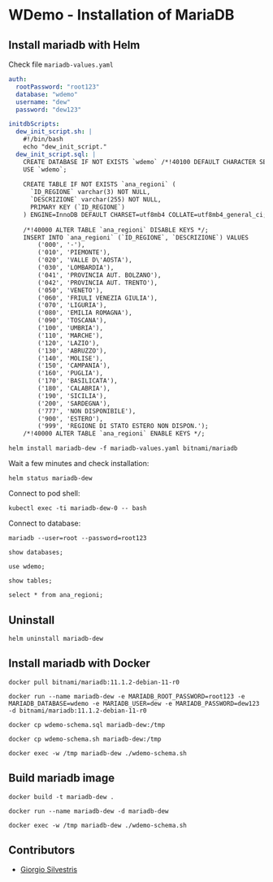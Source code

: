 # WDemo - Installation of MariaDB

## Install mariadb with Helm

Check file `mariadb-values.yaml`

```yaml
auth:
  rootPassword: "root123"
  database: "wdemo"
  username: "dew"
  password: "dew123"

initdbScripts:
  dew_init_script.sh: |
    #!/bin/bash
    echo "dew_init_script."
  dew_init_script.sql: |
    CREATE DATABASE IF NOT EXISTS `wdemo` /*!40100 DEFAULT CHARACTER SET utf8mb4 COLLATE utf8mb4_general_ci */;
    USE `wdemo`;
    
    CREATE TABLE IF NOT EXISTS `ana_regioni` (
      `ID_REGIONE` varchar(3) NOT NULL,
      `DESCRIZIONE` varchar(255) NOT NULL,
      PRIMARY KEY (`ID_REGIONE`)
    ) ENGINE=InnoDB DEFAULT CHARSET=utf8mb4 COLLATE=utf8mb4_general_ci;
    
    /*!40000 ALTER TABLE `ana_regioni` DISABLE KEYS */;
    INSERT INTO `ana_regioni` (`ID_REGIONE`, `DESCRIZIONE`) VALUES
        ('000', '-'),
        ('010', 'PIEMONTE'),
        ('020', 'VALLE D\'AOSTA'),
        ('030', 'LOMBARDIA'),
        ('041', 'PROVINCIA AUT. BOLZANO'),
        ('042', 'PROVINCIA AUT. TRENTO'),
        ('050', 'VENETO'),
        ('060', 'FRIULI VENEZIA GIULIA'),
        ('070', 'LIGURIA'),
        ('080', 'EMILIA ROMAGNA'),
        ('090', 'TOSCANA'),
        ('100', 'UMBRIA'),
        ('110', 'MARCHE'),
        ('120', 'LAZIO'),
        ('130', 'ABRUZZO'),
        ('140', 'MOLISE'),
        ('150', 'CAMPANIA'),
        ('160', 'PUGLIA'),
        ('170', 'BASILICATA'),
        ('180', 'CALABRIA'),
        ('190', 'SICILIA'),
        ('200', 'SARDEGNA'),
        ('777', 'NON DISPONIBILE'),
        ('900', 'ESTERO'),
        ('999', 'REGIONE DI STATO ESTERO NON DISPON.');
    /*!40000 ALTER TABLE `ana_regioni` ENABLE KEYS */;
```

`helm install mariadb-dew -f mariadb-values.yaml bitnami/mariadb`

Wait a few minutes and check installation:

`helm status mariadb-dew`

Connect to pod shell:

`kubectl exec -ti mariadb-dew-0 -- bash`

Connect to database:

`mariadb --user=root --password=root123`

`show databases;`

`use wdemo;`

`show tables;`

`select * from ana_regioni;`

## Uninstall

`helm uninstall mariadb-dew`

## Install mariadb with Docker

`docker pull bitnami/mariadb:11.1.2-debian-11-r0`

`docker run --name mariadb-dew -e MARIADB_ROOT_PASSWORD=root123 -e MARIADB_DATABASE=wdemo -e MARIADB_USER=dew -e MARIADB_PASSWORD=dew123 -d bitnami/mariadb:11.1.2-debian-11-r0`

`docker cp wdemo-schema.sql mariadb-dew:/tmp`

`docker cp wdemo-schema.sh mariadb-dew:/tmp`

`docker exec -w /tmp mariadb-dew ./wdemo-schema.sh`

## Build mariadb image

`docker build -t mariadb-dew .`

`docker run --name mariadb-dew -d mariadb-dew`

`docker exec -w /tmp mariadb-dew ./wdemo-schema.sh`

## Contributors

* [Giorgio Silvestris](https://github.com/giosil)

